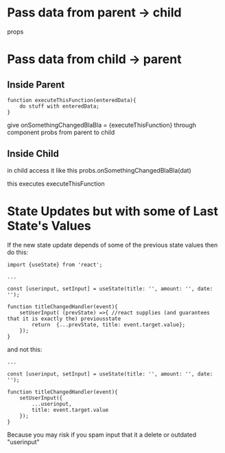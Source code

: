 # Pass data from parent -> child
props


# Pass data from child -> parent
## Inside Parent
	function executeThisFunction(enteredData){
		do stuff with enteredData;
	}
give
 onSomethingChangedBlaBla = {executeThisFunction} 
through component probs from parent to child

## Inside Child
in child access it like this
	probs.onSomethingChangedBlaBla(dat)

this executes executeThisFunction

# State Updates but with some of Last State's Values
If the new state update depends of some of the previous state values then do this:

	import {useState} from 'react';

	...

	const [userinput, setInput] = useState(title: '', amount: '', date: '');

	function titleChangedHandler(event){
		setUserInput( (prevState) =>{ //react supplies (and guarantees that it is exactly the) previousstate
			return	{...prevState, title: event.target.value};
		});
	}

and not this:

	...

	const [userinput, setInput] = useState(title: '', amount: '', date: '');

	function titleChangedHandler(event){
		setUserInput({
			...userinput, 
			title: event.target.value
		});
	}


Because you may risk if you spam input that it a delete or outdated "userinput"

